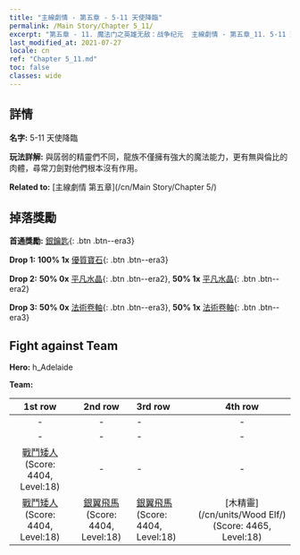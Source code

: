 ```yaml
---
title: "主線劇情 - 第五章 - 5-11 天使降臨"
permalink: /Main Story/Chapter 5_11/
excerpt: "第五章 - 11. 魔法门之英雄无敌：战争纪元  主線劇情 - 第五章_11. 5-11 天使降臨"
last_modified_at: 2021-07-27
locale: cn
ref: "Chapter 5_11.md"
toc: false
classes: wide
---
```


## 詳情

 **名字:** 5-11 天使降臨

 **玩法詳解:** 與孱弱的精靈們不同，龍族不僅擁有強大的魔法能力，更有無與倫比的肉體，尋常刀劍對他們根本沒有作用。

 **Related to:** [主線劇情 第五章](/cn/Main Story/Chapter 5/)

## 掉落獎勵

 **首通獎勵:** [銀鑰匙](/cn/Items/con_693/){: .btn .btn--era3}

 **Drop 1:** **100% 1x** [優質寶石](/cn/Items/mat_16/){: .btn .btn--era3}

 **Drop 2:** **50% 0x** [平凡水晶](/cn/Items/mat_11/){: .btn .btn--era2}, **50% 1x** [平凡水晶](/cn/Items/mat_11/){: .btn .btn--era2}

 **Drop 3:** **50% 0x** [法術卷軸](/cn/Items/con_694/){: .btn .btn--era3}, **50% 1x** [法術卷軸](/cn/Items/con_694/){: .btn .btn--era3}


## Fight against Team
 **Hero:** h_Adelaide

 **Team:**


  | 1st row | 2nd row | 3rd row | 4th row |
  |:----:|:----:|:----|:----:|
  | - | - | - | - |
  | - | - | - | - |
  | [戰鬥矮人](/cn/units/Dwarf/) (Score: 4404, Level:18)  | - | - | - |
  | [戰鬥矮人](/cn/units/Dwarf/) (Score: 4404, Level:18)  | [銀翼飛馬](/cn/units/Pegasus/) (Score: 4404, Level:18)  | [銀翼飛馬](/cn/units/Pegasus/) (Score: 4404, Level:18)  | [木精靈](/cn/units/Wood Elf/) (Score: 4465, Level:18)  |


